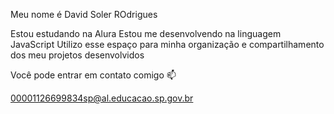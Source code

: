 Meu nome é David Soler ROdrigues 

Estou estudando na Alura
Estou me desenvolvendo na linguagem JavaScript
Utilizo esse espaço para minha organização e compartilhamento dos meu projetos desenvolvidos

Você pode entrar em contato comigo 📫

00001126699834sp@al.educacao.sp.gov.br

